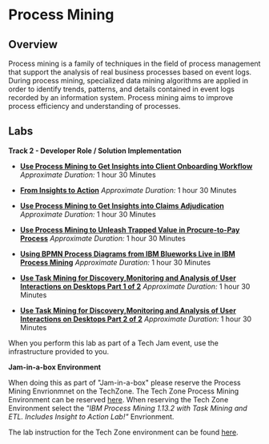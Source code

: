 # Process Mining
## Overview
Process mining is a family of techniques in the field of process management that support the analysis of real business processes based on event logs.  During process mining, specialized data mining algorithms are applied in order to identify trends, patterns, and details contained in event logs recorded by an information system. Process mining aims to improve process efficiency and understanding of processes.

## Labs

**Track 2 - Developer Role / Solution Implementation**

- **[Use Process Mining to Get Insights into Client Onboarding Workflow](Lab%20Guide%20-%20Use%20Process%20Mining%20to%20Get%20Insights%20into%20Client%20Onboarding%20Workflow.pdf)**    *Approximate Duration:* 1 hour 30 Minutes
 
- **[From Insights to Action](Lab%20Guide%20-%20From%20Insights%20to%20Action.pdf)**    *Approximate Duration:* 1 hour 30 Minutes
 
- **[Use Process Mining to Get Insights into Claims Adjudication](Lab%20Guide%20-%20Use%20Process%20Mining%20to%20Get%20Insights%20into%20Claims%20Adjudication.pdf)**    *Approximate Duration:* 1 hour 30 Minutes
 
- **[Use Process Mining to Unleash Trapped Value in Procure-to-Pay Process](Lab%20Guide%20-%20Use%20Process%20Mining%20to%20Unleash%20Trapped%20Value%20in%20Procure-to-Pay%20Process.pdf)**    *Approximate Duration:* 1 hour 30 Minutes
 
- **[Using BPMN Process Diagrams from IBM Blueworks Live in IBM Process Mining](Lab%20Guide%20-%20Using%20BPMN%20Process%20Diagrams%20from%20IBM%20Blueworks%20Live%20in%20IBM%20Process%20Mining.pdf)**    *Approximate Duration:* 1 hour 30 Minutes
 
- **[Use Task Mining for Discovery,Monitoring and Analysis of User Interactions on Desktops Part 1 of 2](Lab%20Guide%20-%20Using%20Task%20Mining%20for%20Get%20Discovery%20Monitoring%20and%20Analysis%20of%20User%20Interactions%20on%20Desktops%20Part1%20of2.pdf)**    *Approximate Duration:* 1 hour 30 Minutes
 
- **[Use Task Mining for Discovery,Monitoring and Analysis of User Interactions on Desktops Part 2 of 2](Lab%20Guide%20-%20Using%20Task%20Mining%20for%20Get%20Discovery%20Monitoring%20and%20Analysis%20of%20User%20Interactions%20on%20Desktops%20Part2%20of2.pdf)**    *Approximate Duration:* 1 hour 30 Minutes





When you perform this lab as part of a Tech Jam event, use the infrastructure provided to you.

**Jam-in-a-box Environment**

When doing this as part of "Jam-in-a-box" please reserve the Process Mining Envrionmnet on the TechZone. The Tech Zone Process Mining Environment can be reserved [here](https://techzone.ibm.com/collection/process-mining-with-task-mining-demo-and-etl). When reserving the Tech Zone Environment select the *"IBM Process Mining 1.13.2 with Task Mining and ETL. Includes Insight to Action Lab!"* Envrionment.

The lab instruction for the Tech Zone environment can be found [here](https://ibm.box.com/s/ds4j1a6xbzy7fqytubq3t71apmktvd27).
